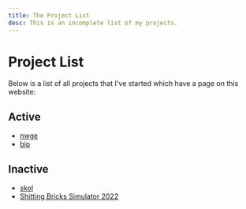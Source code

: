 ```yaml
---
title: The Project List
desc: This is an incomplete list of my projects.
---
```


# Project List

Below is a list of all projects that I've started which have a page on this
website:

## Active

* [nwge](/nwge)
* [bip](/bip)

## Inactive

* [skol](/skol)
* [Shitting Bricks Simulator 2022](/sbs2022)
